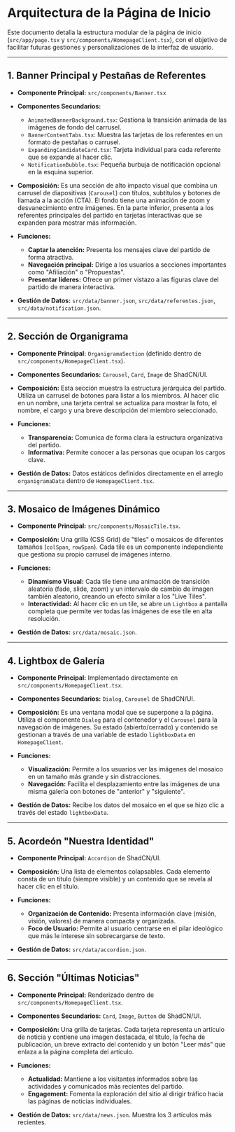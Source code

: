 
# Arquitectura de la Página de Inicio

Este documento detalla la estructura modular de la página de inicio (`src/app/page.tsx` y `src/components/HomepageClient.tsx`), con el objetivo de facilitar futuras gestiones y personalizaciones de la interfaz de usuario.

---

## 1. Banner Principal y Pestañas de Referentes

- **Componente Principal:** `src/components/Banner.tsx`
- **Componentes Secundarios:**
  - `AnimatedBannerBackground.tsx`: Gestiona la transición animada de las imágenes de fondo del carrusel.
  - `BannerContentTabs.tsx`: Muestra las tarjetas de los referentes en un formato de pestañas o carrusel.
  - `ExpandingCandidateCard.tsx`: Tarjeta individual para cada referente que se expande al hacer clic.
  - `NotificationBubble.tsx`: Pequeña burbuja de notificación opcional en la esquina superior.

- **Composición:** Es una sección de alto impacto visual que combina un carrusel de diapositivas (`Carousel`) con títulos, subtítulos y botones de llamada a la acción (CTA). El fondo tiene una animación de zoom y desvanecimiento entre imágenes. En la parte inferior, presenta a los referentes principales del partido en tarjetas interactivas que se expanden para mostrar más información.

- **Funciones:**
  - **Captar la atención:** Presenta los mensajes clave del partido de forma atractiva.
  - **Navegación principal:** Dirige a los usuarios a secciones importantes como "Afiliación" o "Propuestas".
  - **Presentar líderes:** Ofrece un primer vistazo a las figuras clave del partido de manera interactiva.

- **Gestión de Datos:** `src/data/banner.json`, `src/data/referentes.json`, `src/data/notification.json`.

---

## 2. Sección de Organigrama

- **Componente Principal:** `OrganigramaSection` (definido dentro de `src/components/HomepageClient.tsx`).
- **Componentes Secundarios:** `Carousel`, `Card`, `Image` de ShadCN/UI.

- **Composición:** Esta sección muestra la estructura jerárquica del partido. Utiliza un carrusel de botones para listar a los miembros. Al hacer clic en un nombre, una tarjeta central se actualiza para mostrar la foto, el nombre, el cargo y una breve descripción del miembro seleccionado.

- **Funciones:**
  - **Transparencia:** Comunica de forma clara la estructura organizativa del partido.
  - **Informativa:** Permite conocer a las personas que ocupan los cargos clave.

- **Gestión de Datos:** Datos estáticos definidos directamente en el arreglo `organigramaData` dentro de `HomepageClient.tsx`.

---

## 3. Mosaico de Imágenes Dinámico

- **Componente Principal:** `src/components/MosaicTile.tsx`.
- **Composición:** Una grilla (CSS Grid) de "tiles" o mosaicos de diferentes tamaños (`colSpan`, `rowSpan`). Cada tile es un componente independiente que gestiona su propio carrusel de imágenes interno.
- **Funciones:**
  - **Dinamismo Visual:** Cada tile tiene una animación de transición aleatoria (fade, slide, zoom) y un intervalo de cambio de imagen también aleatorio, creando un efecto similar a los "Live Tiles".
  - **Interactividad:** Al hacer clic en un tile, se abre un `Lightbox` a pantalla completa que permite ver todas las imágenes de ese tile en alta resolución.

- **Gestión de Datos:** `src/data/mosaic.json`.

---

## 4. Lightbox de Galería

- **Componente Principal:** Implementado directamente en `src/components/HomepageClient.tsx`.
- **Componentes Secundarios:** `Dialog`, `Carousel` de ShadCN/UI.

- **Composición:** Es una ventana modal que se superpone a la página. Utiliza el componente `Dialog` para el contenedor y el `Carousel` para la navegación de imágenes. Su estado (abierto/cerrado) y contenido se gestionan a través de una variable de estado `lightboxData` en `HomepageClient`.

- **Funciones:**
  - **Visualización:** Permite a los usuarios ver las imágenes del mosaico en un tamaño más grande y sin distracciones.
  - **Navegación:** Facilita el desplazamiento entre las imágenes de una misma galería con botones de "anterior" y "siguiente".

- **Gestión de Datos:** Recibe los datos del mosaico en el que se hizo clic a través del estado `lightboxData`.

---

## 5. Acordeón "Nuestra Identidad"

- **Componente Principal:** `Accordion` de ShadCN/UI.
- **Composición:** Una lista de elementos colapsables. Cada elemento consta de un título (siempre visible) y un contenido que se revela al hacer clic en el título.

- **Funciones:**
  - **Organización de Contenido:** Presenta información clave (misión, visión, valores) de manera compacta y organizada.
  - **Foco de Usuario:** Permite al usuario centrarse en el pilar ideológico que más le interese sin sobrecargarse de texto.

- **Gestión de Datos:** `src/data/accordion.json`.

---

## 6. Sección "Últimas Noticias"

- **Componente Principal:** Renderizado dentro de `src/components/HomepageClient.tsx`.
- **Componentes Secundarios:** `Card`, `Image`, `Button` de ShadCN/UI.

- **Composición:** Una grilla de tarjetas. Cada tarjeta representa un artículo de noticia y contiene una imagen destacada, el título, la fecha de publicación, un breve extracto del contenido y un botón "Leer más" que enlaza a la página completa del artículo.

- **Funciones:**
  - **Actualidad:** Mantiene a los visitantes informados sobre las actividades y comunicados más recientes del partido.
  - **Engagement:** Fomenta la exploración del sitio al dirigir tráfico hacia las páginas de noticias individuales.

- **Gestión de Datos:** `src/data/news.json`. Muestra los 3 artículos más recientes.
